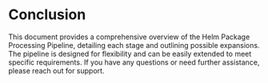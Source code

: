 # Conclusion

This document provides a comprehensive overview of the Helm Package Processing Pipeline, detailing each stage and outlining possible expansions. The pipeline is designed for flexibility and can be easily extended to meet specific requirements. If you have any questions or need further assistance, please reach out for support.

